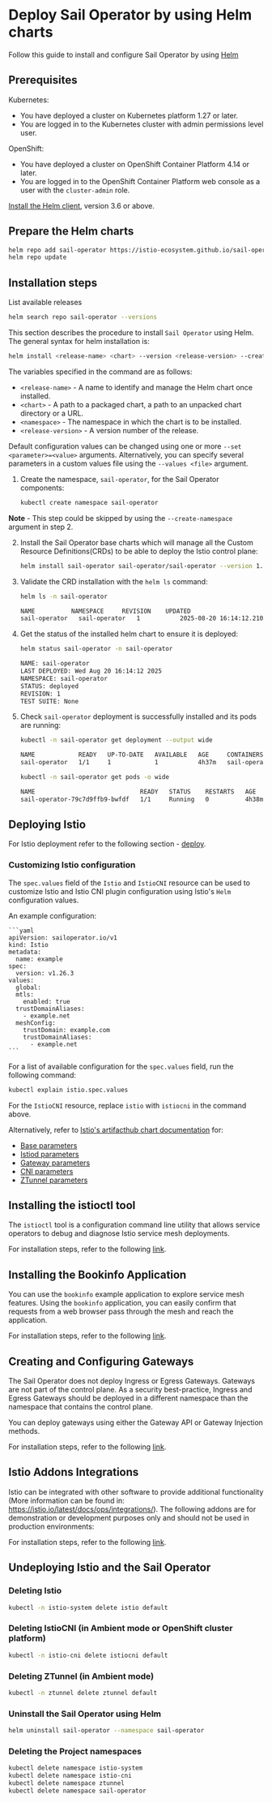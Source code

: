 # Deploy Sail Operator by using Helm charts

Follow this guide to install and configure Sail Operator by using [Helm](https://helm.sh/docs/)

## Prerequisites

Kubernetes:
* You have deployed a cluster on Kubernetes platform 1.27 or later.
* You are logged in to the Kubernetes cluster with admin permissions level user.

OpenShift:
* You have deployed a cluster on OpenShift Container Platform 4.14 or later.  
* You are logged in to the OpenShift Container Platform web console as a user with the `cluster-admin` role.

[Install the Helm client](https://helm.sh/docs/intro/install/), version 3.6 or above.

## Prepare the Helm charts

```sh
helm repo add sail-operator https://istio-ecosystem.github.io/sail-operator
helm repo update
```

## Installation steps

List available releases

```sh
helm search repo sail-operator --versions
```

This section describes the procedure to install `Sail Operator` using Helm. The general syntax for helm installation is:

```sh
helm install <release-name> <chart> --version <release-version> --create-namespace --namespace <namespace> [--set <other_parameters>]
```

The variables specified in the command are as follows:
* `<release-name>` - A name to identify and manage the Helm chart once installed.
* `<chart>` - A path to a packaged chart, a path to an unpacked chart directory or a URL.
* `<namespace>` - The namespace in which the chart is to be installed.
* `<release-version>` - A version number of the release.

Default configuration values can be changed using one or more `--set <parameter>=<value>` arguments. Alternatively, you can specify several parameters in a custom values file using the `--values <file>` argument.

1. Create the namespace, `sail-operator`, for the Sail Operator components:

    ```sh
    kubectl create namespace sail-operator
    ```

**Note** - This step could be skipped by using the `--create-namespace` argument in step 2.

2. Install the Sail Operator base charts which will manage all the Custom Resource Definitions(CRDs) to be able to deploy the Istio control plane:

    ```sh
    helm install sail-operator sail-operator/sail-operator --version 1.26.3 --namespace sail-operator
    ```

3. Validate the CRD installation with the `helm ls` command:

    ```sh
    helm ls -n sail-operator

    NAME  	      NAMESPACE    	REVISION	UPDATED                                	STATUS  	CHART               	APP VERSION
    sail-operator	sail-operator	1       	2025-08-20 16:14:12.210759174 +0300 IDT	deployed	sail-operator-1.26.3	1.26.3
    ```

4. Get the status of the installed helm chart to ensure it is deployed:

    ```bash
    helm status sail-operator -n sail-operator

    NAME: sail-operator
    LAST DEPLOYED: Wed Aug 20 16:14:12 2025
    NAMESPACE: sail-operator
    STATUS: deployed
    REVISION: 1
    TEST SUITE: None
    ```

5. Check `sail-operator` deployment is successfully installed and its pods are running:

    ```sh
    kubectl -n sail-operator get deployment --output wide

    NAME            READY   UP-TO-DATE   AVAILABLE   AGE     CONTAINERS      IMAGES                                  SELECTOR
    sail-operator   1/1     1            1           4h37m   sail-operator   quay.io/sail-dev/sail-operator:1.26.3   app.kubernetes.io/created-by=sailoperator,app.kubernetes.io/part-of=sailoperator,control-plane=sail-operator

    kubectl -n sail-operator get pods -o wide

    NAME                             READY   STATUS    RESTARTS   AGE     IP           NODE                                       NOMINATED NODE   READINESS GATES
    sail-operator-79c7d9ffb9-bwfdf   1/1     Running   0          4h38m   10.244.0.5   operator-integration-tests-control-plane   <none>           <none>
    ```

## Deploying Istio

For Istio deployment refer to the following section - [deploy](../README.md#deploying-the-istio-control-plane).

### Customizing Istio configuration

The `spec.values` field of the `Istio` and `IstioCNI` resource can be used to customize Istio and Istio CNI plugin configuration using Istio's `Helm` configuration values.

An example configuration:

    ```yaml
    apiVersion: sailoperator.io/v1
    kind: Istio
    metadata:
      name: example
    spec:
      version: v1.26.3
    values:
      global:
      mtls:
        enabled: true
      trustDomainAliases:
        - example.net
      meshConfig:
        trustDomain: example.com
        trustDomainAliases:
          - example.net
    ```

For a list of available configuration for the `spec.values` field, run the following command:

```sh
kubectl explain istio.spec.values
```

For the `IstioCNI` resource, replace `istio` with `istiocni` in the command above.

Alternatively, refer to [Istio's artifacthub chart documentation](https://artifacthub.io/packages/search?org=istio&sort=relevance&page=1) for:

- [Base parameters](https://artifacthub.io/packages/helm/istio-official/base?modal=values)
- [Istiod parameters](https://artifacthub.io/packages/helm/istio-official/istiod?modal=values)
- [Gateway parameters](https://artifacthub.io/packages/helm/istio-official/gateway?modal=values)
- [CNI parameters](https://artifacthub.io/packages/helm/istio-official/cni?modal=values)
- [ZTunnel parameters](https://artifacthub.io/packages/helm/istio-official/ztunnel?modal=values)

## Installing the istioctl tool

The `istioctl` tool is a configuration command line utility that allows service 
operators to debug and diagnose Istio service mesh deployments.

For installation steps, refer to the following [link](../docs/common/install-istioctl-tool.md).

## Installing the Bookinfo Application

You can use the `bookinfo` example application to explore service mesh features. 
Using the `bookinfo` application, you can easily confirm that requests from a 
web browser pass through the mesh and reach the application.

For installation steps, refer to the following [link](../docs/common/install-bookinfo-app.md).

## Creating and Configuring Gateways

The Sail Operator does not deploy Ingress or Egress Gateways. Gateways are not 
part of the control plane. As a security best-practice, Ingress and Egress 
Gateways should be deployed in a different namespace than the namespace that 
contains the control plane.

You can deploy gateways using either the Gateway API or Gateway Injection methods. 

For installation steps, refer to the following [link](../docs/common/create-and-configure-gateways.md).

## Istio Addons Integrations

Istio can be integrated with other software to provide additional functionality 
(More information can be found in: https://istio.io/latest/docs/ops/integrations/). 
The following addons are for demonstration or development purposes only and 
should not be used in production environments:

For installation steps, refer to the following [link](../docs/common/istio-addons-integrations.md).


## Undeploying Istio and the Sail Operator

### Deleting Istio

```sh
kubectl -n istio-system delete istio default
```

### Deleting IstioCNI (in Ambient mode or OpenShift cluster platform)

```sh
kubectl -n istio-cni delete istiocni default
```

### Deleting ZTunnel (in Ambient mode)

```sh
kubectl -n ztunnel delete ztunnel default
```

### Uninstall the Sail Operator using Helm

```sh
helm uninstall sail-operator --namespace sail-operator
```
 
### Deleting the Project namespaces

```sh
kubectl delete namespace istio-system
kubectl delete namespace istio-cni
kubectl delete namespace ztunnel
kubectl delete namespace sail-operator
```
